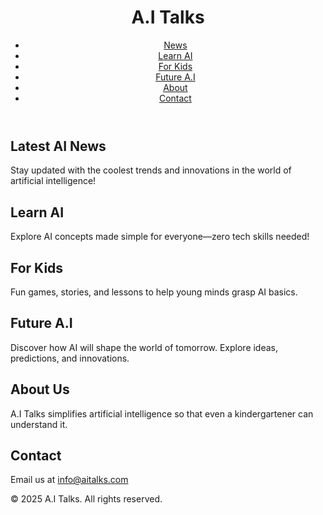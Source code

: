 <!DOCTYPE html>
<html lang="en">
<head>
  <meta charset="UTF-8" />
  <meta name="viewport" content="width=device-width, initial-scale=1.0"/>
  <title>A.I Talks</title>
  <link rel="stylesheet" href="style.css" />
</head>
<body>
  <header>
    <h1>A.I Talks</h1>
    <nav>
      <ul>
        <li><a href="#news">News</a></li>
        <li><a href="#learn">Learn AI</a></li>
        <li><a href="#kids">For Kids</a></li>
        <li><a href="#future">Future A.I</a></li>
        <li><a href="#about">About</a></li>
        <li><a href="#contact">Contact</a></li>
      </ul>
    </nav>
  </header>

  <section id="news">
    <h2>Latest AI News</h2>
    <p>Stay updated with the coolest trends and innovations in the world of artificial intelligence!</p>
  </section>

  <section id="learn">
    <h2>Learn AI</h2>
    <p>Explore AI concepts made simple for everyone—zero tech skills needed!</p>
  </section>

  <section id="kids">
    <h2>For Kids</h2>
    <p>Fun games, stories, and lessons to help young minds grasp AI basics.</p>
  </section>

  <section id="future">
    <h2>Future A.I</h2>
    <p>Discover how AI will shape the world of tomorrow. Explore ideas, predictions, and innovations.</p>
  </section>

  <section id="about">
    <h2>About Us</h2>
    <p>A.I Talks simplifies artificial intelligence so that even a kindergartener can understand it.</p>
  </section>

  <section id="contact">
    <h2>Contact</h2>
    <p>Email us at <a href="mailto:info@aitalks.com">info@aitalks.com</a></p>
  </section>

  <footer>
    <p>&copy; 2025 A.I Talks. All rights reserved.</p>
  </footer>
</body>
</html>
